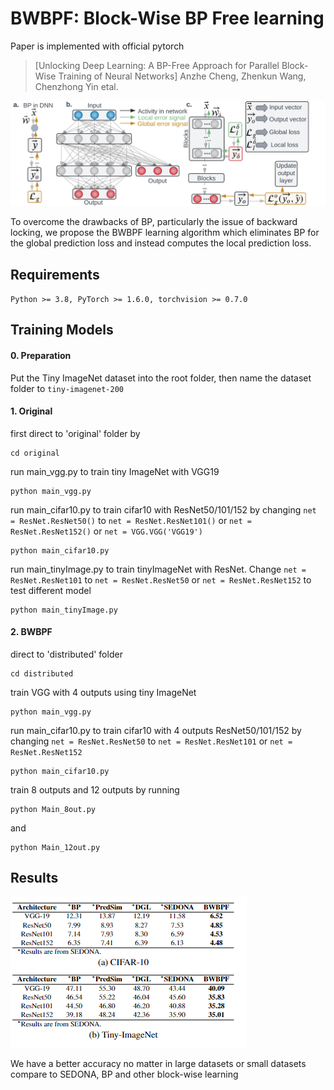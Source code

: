 # BWBPF: Block-Wise BP Free learning
Paper is implemented with official pytorch
>[Unlocking Deep Learning: A BP-Free Approach for Parallel Block-Wise Training of Neural Networks]
>Anzhe Cheng, Zhenkun Wang, Chenzhong Yin etal.

![alt text](misc/overview_distributednn.png?raw=true "Weight updates of BWBPF.")

To overcome the drawbacks of BP, particularly the issue of backward locking, we propose the BWBPF learning algorithm which eliminates BP for the global prediction loss and instead computes the local prediction loss.

## Requirements
`Python >= 3.8, PyTorch >= 1.6.0, torchvision >= 0.7.0`

## Training Models
#### 0. Preparation
Put the Tiny ImageNet dataset into the root folder, then name the dataset folder to `tiny-imagenet-200`
#### 1. Original
first direct to 'original' folder by
```
cd original
```

run main_vgg.py to train tiny ImageNet with VGG19
```
python main_vgg.py
```

run main_cifar10.py to train cifar10 with ResNet50/101/152 by changing `net = ResNet.ResNet50()` to `net = ResNet.ResNet101()` or `net = ResNet.ResNet152()` or  `net = VGG.VGG('VGG19')`
```
python main_cifar10.py
```

run main_tinyImage.py to train tinyImageNet with ResNet. Change `net = ResNet.ResNet101` to  `net = ResNet.ResNet50` or `net = ResNet.ResNet152` to test different model
```
python main_tinyImage.py
```
#### 2. BWBPF
direct to 'distributed' folder
```
cd distributed
```

train VGG with 4 outputs using tiny ImageNet
```
python main_vgg.py
```

run main_cifar10.py to train cifar10 with 4 outputs ResNet50/101/152 by changing `net = ResNet.ResNet50` to `net = ResNet.ResNet101` or `net = ResNet.ResNet152`
```
python main_cifar10.py
```

train 8 outputs and 12 outputs by running
```
python Main_8out.py
```
and
```
python Main_12out.py
```

## Results

![alt text](misc/table.png?raw=true "Error rate of different methods")

We have a better accuracy no matter in large datasets or small datasets compare to SEDONA, BP and other block-wise learning
